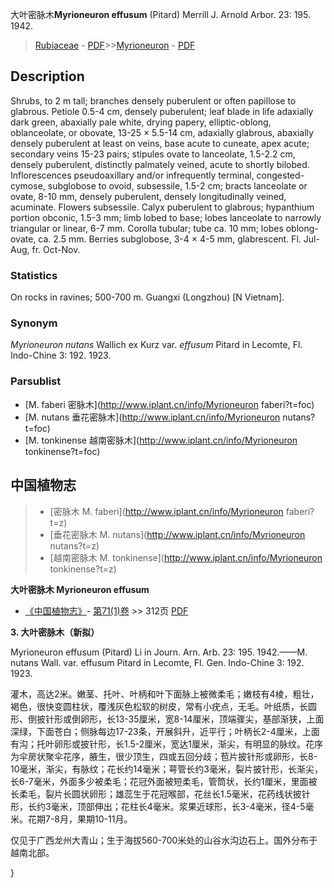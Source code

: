 大叶密脉木**Myrioneuron effusum** (Pitard) Merrill J. Arnold Arbor. 23: 195. 1942.

> [Rubiaceae](http://www.iplant.cn/info/Rubiaceae?t=foc) - [PDF](http://www.iplant.cn/foc/pdf/Rubiaceae.pdf)>>[Myrioneuron](http://www.iplant.cn/info/Myrioneuron?t=foc) - [PDF](http://www.iplant.cn/foc/pdf/Myrioneuron.pdf)

## Description

Shrubs, to 2 m tall; branches densely puberulent or often papillose to glabrous. Petiole 0.5-4 cm, densely puberulent; leaf blade in life adaxially dark green, abaxially pale white, drying papery, elliptic-oblong, oblanceolate, or obovate, 13-25 × 5.5-14 cm, adaxially glabrous, abaxially densely puberulent at least on veins, base acute to cuneate, apex acute; secondary veins 15-23 pairs; stipules ovate to lanceolate, 1.5-2.2 cm, densely puberulent, distinctly palmately veined, acute to shortly bilobed. Inflorescences pseudoaxillary and/or infrequently terminal, congested-cymose, subglobose to ovoid, subsessile, 1.5-2 cm; bracts lanceolate or ovate, 8-10 mm, densely puberulent, densely longitudinally veined, acuminate. Flowers subsessile. Calyx puberulent to glabrous; hypanthium portion obconic, 1.5-3 mm; limb lobed to base; lobes lanceolate to narrowly triangular or linear, 6-7 mm. Corolla tubular; tube ca. 10 mm; lobes oblong-ovate, ca. 2.5 mm. Berries subglobose, 3-4 × 4-5 mm, glabrescent. Fl. Jul-Aug, fr. Oct-Nov.

### Statistics
On rocks in ravines; 500-700 m. Guangxi (Longzhou) [N Vietnam].

### Synonym
*Myrioneuron nutans* Wallich ex Kurz var. *effusum* Pitard in Lecomte, Fl. Indo-Chine 3: 192. 1923.

### Parsublist

* [M.  faberi  密脉木](http://www.iplant.cn/info/Myrioneuron faberi?t=foc)
* [M.  nutans  垂花密脉木](http://www.iplant.cn/info/Myrioneuron nutans?t=foc)
* [M.  tonkinense  越南密脉木](http://www.iplant.cn/info/Myrioneuron tonkinense?t=foc)

## 中国植物志

> * [密脉木  M.  faberi](http://www.iplant.cn/info/Myrioneuron faberi?t=z)
> * [垂花密脉木  M.  nutans](http://www.iplant.cn/info/Myrioneuron nutans?t=z)
> * [越南密脉木  M.  tonkinense](http://www.iplant.cn/info/Myrioneuron tonkinense?t=z)

**大叶密脉木 Myrioneuron effusum**

* [《中国植物志》](http://www.iplant.cn/frps)- [第71(1)卷](http://www.iplant.cn/frps/vol/71(1)) >> 312页 [PDF](http://www.iplant.cn/frps/pdf/71(1)/312c.PDF)

**3. 大叶密脉木（新拟）**

Myrioneuron effusum (Pitard) Li in Journ. Arn. Arb. 23: 195. 1942.——M. nutans Wall. var. effusum Pitard in Lecomte, Fl. Gen. Indo-Chine 3: 192. 1923.

灌木，高达2米。嫩茎、托叶、叶柄和叶下面脉上被微柔毛；嫩枝有4棱，粗壮，褐色，很快变圆柱状，覆浅灰色松软的树皮，常有小疣点，无毛。叶纸质，长圆形、倒披针形或倒卵形，长13-35厘米，宽8-14厘米，顶端骤尖，基部渐狭，上面深绿，下面苍白；侧脉每边17-23条，开展斜升，近平行；叶柄长2-4厘米，上面有沟；托叶卵形或披针形，长1.5-2厘米，宽达1厘米，渐尖，有明显的脉纹。花序为伞房状聚伞花序，腋生，很少顶生，四或五回分歧；苞片披针形或卵形，长8-10毫米，渐尖，有脉纹；花长约14毫米；萼管长约3毫米，裂片披针形，长渐尖，长6-7毫米，外面多少被柔毛；花冠外面被短柔毛，管筒状，长约1厘米，里面被长柔毛，裂片长圆状卵形；雄蕊生于花冠喉部，花丝长1.5毫米，花药线状披针形，长约3毫米，顶部伸出；花柱长4毫米。浆果近球形，长3-4毫米，径4-5毫米。花期7-8月，果期10-11月。

仅见于广西龙州大青山；生于海拔560-700米处的山谷水沟边石上。国外分布于越南北部。

}